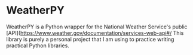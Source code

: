 # WeatherPY
WeatherPY is a Python wrapper for the National Weather Service's public [API](https://www.weather.gov/documentation/services-web-api#/
This library is purely a personal project that I am using to practice writing practical Python libraries.
